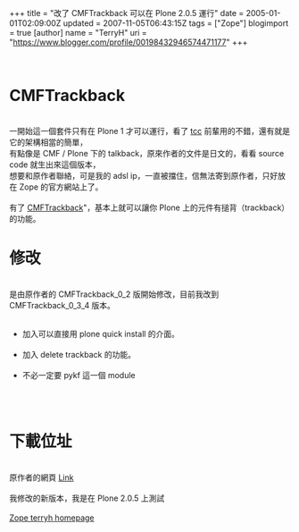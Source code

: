+++
title = "改了 CMFTrackback 可以在 Plone 2.0.5 運行"
date = 2005-01-01T02:09:00Z
updated = 2007-11-05T06:43:15Z
tags = ["Zope"]
blogimport = true 
[author]
	name = "TerryH"
	uri = "https://www.blogger.com/profile/00198432946574471177"
+++

<br /><h1>CMFTrackback</h1><br />一開始這一個套件只有在 Plone 1 才可以運行，看了 <a href="http://blog.tcchou.org">tcc</a> 前輩用的不錯，還有就是它的架構相當的簡單，<br />有點像是 CMF / Plone 下的 talkback，原來作者的文件是日文的，看看 source code 就生出來這個版本，<br />想要和原作者聯絡，可是我的 adsl ip，一直被擋住，信無法寄到原作者，只好放在 Zope 的官方網站上了。<br /><br />有了 <a href="http://zope.org/Members/terryh/Packages/CMFTrackback/">CMFTrackback</a>"，基本上就可以讓你 Plone 上的元件有搥背（trackback）的功能。<br /><h1>修改</h1><br />是由原作者的 CMFTrackback_0_2 版開始修改，目前我改到 CMFTrackback_0_3_4 版本。<br /><ul><br />	<li>加入可以直接用 plone quick install 的介面。</li><br />	<li>加入 delete trackback 的功能。</li><br />	<li>不必一定要 pykf 這一個 module</li><br /></ul><br /><h1>下載位址</h1><br />原作者的網頁 <a href="http://sukima.ddo.jp/Plone/Members/yusei">Link</a><br /><br />我修改的新版本，我是在 Plone 2.0.5 上測試<br /><br /><a href="http://zope.org/Members/terryh/Packages/CMFTrackback/">Zope terryh homepage</a>
